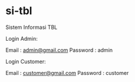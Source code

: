 # si-tbl

Sistem Informasi TBL

Login Admin:

Email : admin@gmail.com
Password : admin

Login Customer:

Email : customer@gmail.com
Password : customer